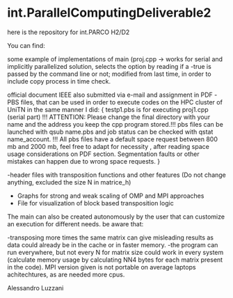 # int.ParallelComputingDeliverable2
here is the repository for int.PARCO H2/D2



You can find:

some example of implementations of main (proj.cpp -> works for serial and implicitly parallelized solution, selects the option by reading if a -true is passed by the command line or not; modified from last time, in order to include copy process in time check.

official document IEEE also submitted via e-mail and assignment in PDF
-PBS files, that can be used in order to execute codes on the HPC cluster of UniTN in the same manner I did: { testp1.pbs is for executing proj1.cpp (serial part) 
!!! ATTENTION: Please change the final directory with your name and the address you keep the cpp program stored.!!! pbs files can be launched with qsub name.pbs and job status can be checked with qstat name_account.
!!! All pbs files have a default space request between 800 mb and 2000 mb, feel free to adapt for necessity , after reading space usage considerations on PDF section. 
Segmentation faults or other mistakes can happen due to wrong space requests.
}

-header files with transposition functions and other features (Do not change anything, excluded the size N in matrice_h)

- Graphs for strong and weak scaling of OMP and MPI approaches
- File for visualization of block based transposition logic

The main can also be created autonomously by the user that can customize an execution for different needs. be aware that:

-transposing more times the same matrix can give misleading results as data could already be in the cache or in faster memory. -the program can run everywhere, but not every N for matrix size could work in every system (calculate memory usage by calculating NN4 bytes for each matrix present in the code). MPI version given is not portable on average laptops achitechtures, as are needed more cpus.

Alessandro Luzzani
